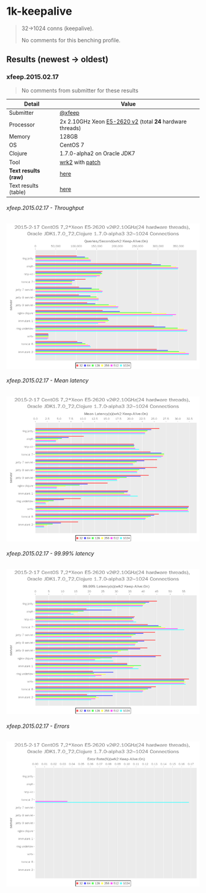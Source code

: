 # 1k-keepalive

> 32→1024 conns (keepalive).
>
> No comments for this benching profile.

## Results (newest → oldest)

### xfeep.2015.02.17

> No comments from submitter for these results

Detail                  | Value
----------------------- | -----
Submitter               | [@xfeep]
Processor               | 2x 2.10GHz Xeon [E5-2620 v2] (total **24** hardware threads)
Memory                  | 128GB
OS                      | CentOS 7
Clojure                 | 1.7.0-alpha2 on Oracle JDK7
Tool                    | [wrk2] with [patch]
**Text results (raw)**  | [here](20150217-16-34)
Text results (table)    | [here](20150217-16-34-table.txt)

###### xfeep.2015.02.17 - Throughput
![Throughput chart](20150217-16-34-qps.png)

###### xfeep.2015.02.17 - Mean latency
![Mean latency chart](20150217-16-34-mlat.png)

###### xfeep.2015.02.17 - 99.99% latency
![99.99% latency chart](20150217-16-34-n4lat.png)

###### xfeep.2015.02.17 - Errors
![Errors chart](20150217-16-34-errs.png)

[@xfeep]: https://github.com/xfeep
[wrk2]: https://github.com/giltene/wrk2
[patch]: https://github.com/wg/wrk/issues/118#issuecomment-72155351
[E5-2620 v2]: http://ark.intel.com/products/75789/Intel-Xeon-Processor-E5-2620-v2-15M-Cache-2_10-GHz